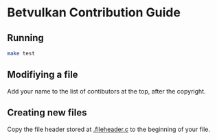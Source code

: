 # Betvulkan Contribution Guide

## Running

```bash
make test
```

## Modifiying a file

Add your name to the list of contibutors at the top, after the copyright.

## Creating new files

Copy the file header stored at [.fileheader.c](.fileheader.c) to the beginning of your file.
